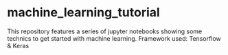 # machine_learning_tutorial
This repository features a series of jupyter notebooks showing some technics to get started with machine learning. Framework used: Tensorflow &amp; Keras
